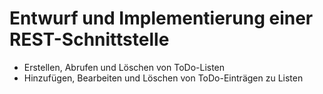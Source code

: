 # Entwurf und Implementierung einer REST-Schnittstelle
- Erstellen, Abrufen und Löschen von ToDo-Listen
- Hinzufügen, Bearbeiten und Löschen von ToDo-Einträgen zu Listen
